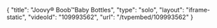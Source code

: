 {
    "title": "Joovy&reg; Boob&trade;Baby Bottles",
    "type": "solo",
    "layout": "iframe-static",
    "videoId": "109993562",
    "url": "\/tvpembed\/109993562"
}